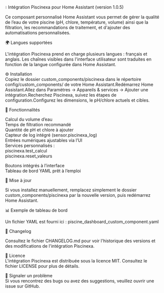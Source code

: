 💧 Intégration Piscinexa pour Home Assistant (version 1.0.5)

Ce composant personnalisé Home Assistant vous permet de gérer la qualité de l’eau de votre piscine (pH, chlore, température, volume) ainsi que la filtration, les recommandations de traitement, et d'ajouter des automatisations personnalisées.

🌍 Langues supportées

L'intégration Piscinexa prend en charge plusieurs langues : français et anglais. Les chaînes visibles dans l'interface utilisateur sont traduites en fonction de la langue configurée dans Home Assistant.

⚙️ Installation  
Copiez le dossier custom_components/piscinexa dans le répertoire config/custom_components/ de votre Home Assistant.Redémarrez Home Assistant.Allez dans Paramètres → Appareils & services → Ajouter une intégration.Recherchez Piscinexa, suivez les étapes de configuration.Configurez les dimensions, le pH/chlore actuels et cibles.

🧪 Fonctionnalités  

Calcul du volume d’eau  
Temps de filtration recommandé  
Quantité de pH et chlore à ajouter  
Capteur de log intégré (sensor.piscinexa_log)  
Entrées numériques ajustables via l’UI  
Services personnalisés :  
piscinexa.test_calcul  
piscinexa.reset_valeurs


Boutons intégrés à l’interface  
Tableau de bord YAML prêt à l’emploi

🔄 Mise à jour  

Si vous installez manuellement, remplacez simplement le dossier custom_components/piscinexa par la nouvelle version, puis redémarrez Home Assistant.

📊 Exemple de tableau de bord  

Un fichier YAML est fourni ici : piscine_dashboard_custom_component.yaml

📜 Changelog  

Consultez le fichier CHANGELOG.md pour voir l'historique des versions et des modifications de l'intégration Piscinexa.

📄 Licence  
L'intégration Piscinexa est distribuée sous la licence MIT. Consultez le fichier LICENSE pour plus de détails.

🐞 Signaler un problème  
Si vous rencontrez des bugs ou avez des suggestions, veuillez ouvrir une issue sur GitHub.
